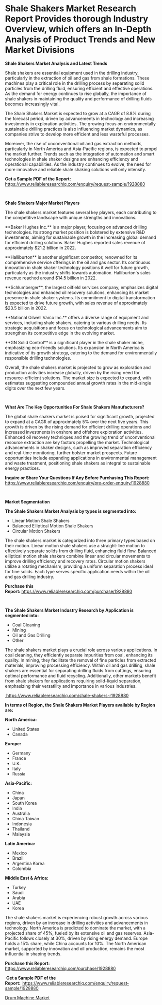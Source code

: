 <p><h1>Shale Shakers Market Research Report Provides thorough Industry Overview, which offers an In-Depth Analysis of Product Trends and New Market Divisions</h1></p><p><strong>Shale Shakers Market Analysis and Latest Trends</strong></p>
<p><p>Shale shakers are essential equipment used in the drilling industry, particularly in the extraction of oil and gas from shale formations. These machines play a critical role in the drilling process by separating solid particles from the drilling fluid, ensuring efficient and effective operations. As the demand for energy continues to rise globally, the importance of shale shakers in maintaining the quality and performance of drilling fluids becomes increasingly vital.</p><p>The Shale Shakers Market is expected to grow at a CAGR of 8.8% during the forecast period, driven by advancements in technology and increasing investments in exploration activities. The growing focus on environmentally sustainable drilling practices is also influencing market dynamics, as companies strive to develop more efficient and less wasteful processes. </p><p>Moreover, the rise of unconventional oil and gas extraction methods, particularly in North America and Asia-Pacific regions, is expected to propel the market further. Trends such as the integration of automation and smart technologies in shale shaker designs are enhancing efficiency and operational capabilities. As the industry continues to evolve, the need for more innovative and reliable shale shaking solutions will only intensify.</p></p>
<p><strong>Get a Sample PDF of the Report:&nbsp;</strong> <a href="https://www.reliableresearchiq.com/enquiry/request-sample/1928880?utm_campaign=2761&utm_medium=2&utm_source=Github&utm_content=ia&utm_term=29032025&utm_id=shale-shakers">https://www.reliableresearchiq.com/enquiry/request-sample/1928880</a></p>
<p>&nbsp;</p>
<p><strong>Shale Shakers Major Market Players</strong></p>
<p><p>The shale shakers market features several key players, each contributing to the competitive landscape with unique strengths and innovations. </p><p>**Baker Hughes Inc.** is a major player, focusing on advanced drilling technologies. Its strong market position is bolstered by extensive R&D investments, aiming for sustainable growth in the increasing global demand for efficient drilling solutions. Baker Hughes reported sales revenue of approximately $21.2 billion in 2022.</p><p>**Halliburton** is another significant competitor, renowned for its comprehensive service offerings in the oil and gas sector. Its continuous innovation in shale shaker technology positions it well for future growth, particularly as the industry shifts towards automation. Halliburton's sales revenue reached around $14.5 billion in 2022.</p><p>**Schlumberger**, the largest oilfield services company, emphasizes digital technologies and enhanced oil recovery solutions, enhancing its market presence in shale shaker systems. Its commitment to digital transformation is expected to drive future growth, with sales revenue of approximately $23.5 billion in 2022.</p><p>**National Oilwell Varco Inc.** offers a diverse range of equipment and services, including shale shakers, catering to various drilling needs. Its strategic acquisitions and focus on technological advancements aim to strengthen its competitive edge in the evolving market.</p><p>**GN Solid Control** is a significant player in the shale shaker niche, emphasizing eco-friendly solutions. Its expansion in North America is indicative of its growth strategy, catering to the demand for environmentally responsible drilling technologies.</p><p>Overall, the shale shakers market is projected to grow as exploration and production activities increase globally, driven by the rising need for resource-efficient solutions. The market size is expected to expand, with estimates suggesting compounded annual growth rates in the mid-single digits over the next few years.</p></p>
<p>&nbsp;</p>
<p><strong>What Are The Key Opportunities For Shale Shakers Manufacturers?</strong></p>
<p><p>The global shale shakers market is poised for significant growth, projected to expand at a CAGR of approximately 5% over the next five years. This growth is driven by the rising demand for efficient drilling operations and increased investments in onshore and offshore exploration activities. Enhanced oil recovery techniques and the growing trend of unconventional resource extraction are key factors propelling the market. Technological advancements in shaker designs, such as improved separation efficiency and real-time monitoring, further bolster market prospects. Future opportunities include expanding applications in environmental management and waste treatment, positioning shale shakers as integral to sustainable energy practices.</p></p>
<p><strong>Inquire or Share Your Questions If Any Before Purchasing This Report:</strong> <a href="https://www.reliableresearchiq.com/enquiry/pre-order-enquiry/1928880?utm_campaign=2761&utm_medium=2&utm_source=Github&utm_content=ia&utm_term=29032025&utm_id=shale-shakers">https://www.reliableresearchiq.com/enquiry/pre-order-enquiry/1928880</a></p>
<p>&nbsp;</p>
<p><strong>Market Segmentation</strong></p>
<p><strong>The Shale Shakers Market Analysis by types is segmented into:</strong></p>
<p><ul><li>Linear Motion Shale Shakers</li><li>Balanced Elliptical Motion Shale Shakers</li><li>Circular Motion Shakers</li></ul></p>
<p><p>The shale shakers market is categorized into three primary types based on their motion. Linear motion shale shakers use a straight-line motion to effectively separate solids from drilling fluid, enhancing fluid flow. Balanced elliptical motion shale shakers combine linear and circular movements to improve drilling efficiency and recovery rates. Circular motion shakers utilize a rotating mechanism, providing a uniform separation process ideal for fine solids. Each type serves specific application needs within the oil and gas drilling industry.</p></p>
<p><strong>Purchase this Report:&nbsp;</strong><a href="https://www.reliableresearchiq.com/purchase/1928880?utm_campaign=2761&utm_medium=2&utm_source=Github&utm_content=ia&utm_term=29032025&utm_id=shale-shakers">https://www.reliableresearchiq.com/purchase/1928880</a></p>
<p>&nbsp;</p>
<p><strong>The Shale Shakers Market Industry Research by Application is segmented into:</strong></p>
<p><ul><li>Coal Cleaning</li><li>Mining</li><li>Oil and Gas Drilling</li><li>Other</li></ul></p>
<p><p>The shale shakers market plays a crucial role across various applications. In coal cleaning, they efficiently separate impurities from coal, enhancing its quality. In mining, they facilitate the removal of fine particles from extracted materials, improving processing efficiency. Within oil and gas drilling, shale shakers are essential for separating drilling fluids from cuttings, ensuring optimal performance and fluid recycling. Additionally, other markets benefit from shale shakers for applications requiring solid-liquid separation, emphasizing their versatility and importance in various industries.</p></p>
<p><a href="https://www.reliableresearchiq.com/shale-shakers-r1928880?utm_campaign=2761&utm_medium=2&utm_source=Github&utm_content=ia&utm_term=29032025&utm_id=shale-shakers">&nbsp;https://www.reliableresearchiq.com/shale-shakers-r1928880</a></p>
<p><strong>In terms of Region, the Shale Shakers Market Players available by Region are:</strong></p>
<p>
    <p> <strong> North America: </strong>
        <ul>
            <li>United States</li>
            <li>Canada</li>
        </ul>
        </p> 
    <p> <strong> Europe: </strong>
        <ul>
            <li>Germany</li>
            <li>France</li>
            <li>U.K.</li>
            <li>Italy</li>
            <li>Russia</li>
        </ul>
        </p> 
    <p> <strong> Asia-Pacific: </strong>
        <ul>
            <li>China</li>
            <li>Japan</li>
            <li>South Korea</li>
            <li>India</li>
            <li>Australia</li>
            <li>China Taiwan</li>
            <li>Indonesia</li>
            <li>Thailand</li>
            <li>Malaysia</li>
        </ul>
        </p> 
    <p> <strong> Latin America: </strong>
        <ul>
            <li>Mexico</li>
            <li>Brazil</li>
            <li>Argentina Korea</li>
            <li>Colombia</li>
        </ul>
        </p> 
    <p> <strong> Middle East & Africa: </strong>
        <ul>
            <li>Turkey</li>
            <li>Saudi</li>
            <li>Arabia</li>
            <li>UAE</li>
            <li>Korea</li>
        </ul>
    </p>
    </p>
<p><p>The shale shakers market is experiencing robust growth across various regions, driven by an increase in drilling activities and advancements in technology. North America is predicted to dominate the market, with a projected share of 45%, fueled by its extensive oil and gas reserves. Asia-Pacific follows closely at 30%, driven by rising energy demand. Europe holds a 15% share, while China accounts for 10%. The North American market, supported by innovation and oil production, remains the most influential in shaping trends.</p></p>
<p><strong>Purchase this Report: </strong><a href="https://www.reliableresearchiq.com/purchase/1928880?utm_campaign=2761&utm_medium=2&utm_source=Github&utm_content=ia&utm_term=29032025&utm_id=shale-shakers">https://www.reliableresearchiq.com/purchase/1928880</a></p>
<p>&nbsp;<strong>Get a Sample PDF of the Report:&nbsp;&nbsp;</strong><a href="https://www.reliableresearchiq.com/enquiry/request-sample/1928880?utm_campaign=2761&utm_medium=2&utm_source=Github&utm_content=ia&utm_term=29032025&utm_id=shale-shakers">https://www.reliableresearchiq.com/enquiry/request-sample/1928880</a></p>
<p><strong></strong></p>
<p><p><a href="https://github.com/saaindosya/Market-Research-Report-List-1/blob/main/drum-machine-market.md?utm_campaign=2761&utm_medium=2&utm_source=Github&utm_content=ia&utm_term=29032025&utm_id=shale-shakers">Drum Machine Market</a></p></p>
